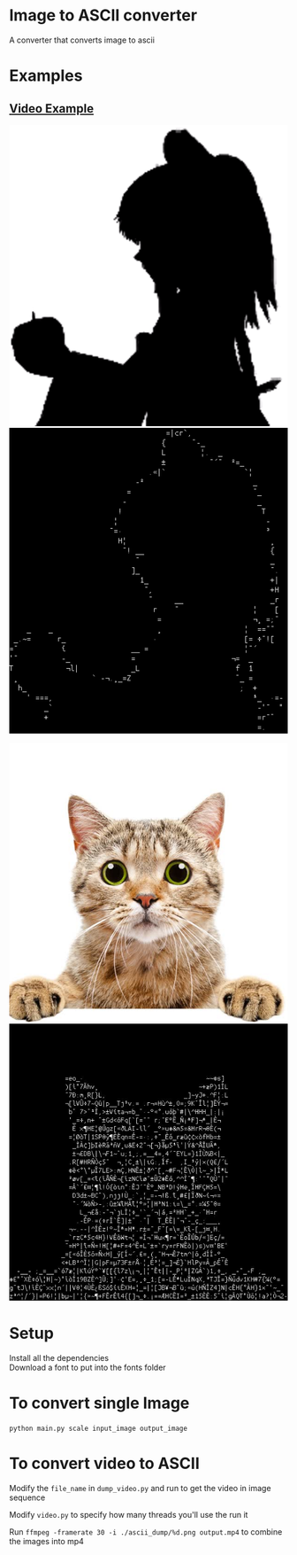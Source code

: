 # Image to ASCII converter

A converter that converts image to ascii

# Examples

## [Video Example](https://youtu.be/a9YV8RVLkLo)

![](badapple.png) ![](badapple_m_1.png)

![](small_cat.jpg) ![](small_cat_m_1.jpg)

# Setup

Install all the dependencies  
Download a font to put into the fonts folder

# To convert single Image

`python main.py scale input_image output_image`

# To convert video to ASCII

Modify the `file_name` in `dump_video.py` and run to get the video in image sequence

Modify `video.py` to specify how many threads you'll use the run it

Run `ffmpeg -framerate 30 -i ./ascii_dump/%d.png output.mp4` to combine the images into mp4
